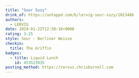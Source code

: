 ```yaml
---
title: "Sour Suzy"
drink_of: https://untappd.com/b/lervig-sour-suzy/1013486
authors:
  - LERVIG
date: 2019-01-22T12:50:16+0000
rating: 3.25
style: Sour - Berliner Weisse
checkin:
  title: The Griffin
badges:
  - title: Liquid Lunch
    id: 453523935
posting_method: https://corvus.chrisburnell.com
---
```

